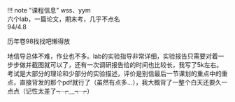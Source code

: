 !!! note "课程信息"
    wss、yym  
    六个lab，一篇论文，期末考，几乎不点名  
    94/4.8  

历年卷98找找吧懒得放  

地信导总体不难，作业也不多。lab的实验指导非常详细，实验报告只需要对着一步步做并截图就可以了，还有一次调研报告给的时间也比较长，我写了5k左右。  
考试是大部分的理论和少部分的实验描述，评价是别信最后一节课划的重点中的重点，直接背发的那个pdf就行了（虽然有点多...），我大概背了一整个白天还要久一点点（记性太差了┭┮﹏┭┮）  